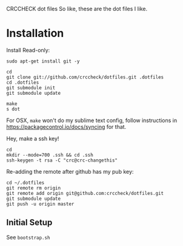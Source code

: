 CRCCHECK dot files
So like, these are the dot files I like.

# Installation

Install Read-only:

    sudo apt-get install git -y

    cd
    git clone git://github.com/crccheck/dotfiles.git .dotfiles
    cd .dotfiles
    git submodule init
    git submodule update

    make
    s dot

For OSX, `make` won't do my sublime text config, follow instructions in
https://packagecontrol.io/docs/syncing for that.

Hey, make a ssh key!

    cd
    mkdir --mode=700 .ssh && cd .ssh
    ssh-keygen -t rsa -C "crc@crc-changethis"

Re-adding the remote after github has my pub key:

    cd ~/.dotfiles
    git remote rm origin
    git remote add origin git@github.com:crccheck/dotfiles.git
    git submodule update
    git push -u origin master

## Initial Setup

See `bootstrap.sh`
